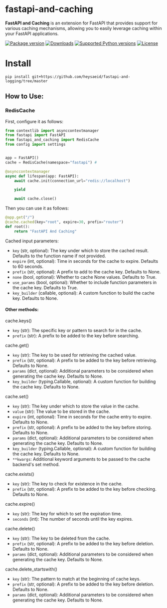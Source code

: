 # fastapi-and-caching
<strong>FastAPI and Caching</strong> is an extension for FastAPI that provides support for various caching mechanisms, allowing you to easily leverage caching within your FastAPI applications.

[![Package version](https://img.shields.io/pypi/v/fastapi-and-logging?color=%2334D058&label=pypi%20package)](https://pypi.org/project/fastapi-and-logging/)
[![Downloads](https://img.shields.io/pypi/dm/fastapi-and-logging)](https://pypi.org/project/fastapi-and-logging/)
[![Supported Python versions](https://img.shields.io/pypi/pyversions/fastapi-and-logging.svg?color=%2334D058)](https://pypi.org/project/fastapi-and-logging/)
[![License](https://img.shields.io/badge/License-MIT-green.svg)](https://github.com/heysaeid/fastapi-and-logging/blob/master/LICENSE)

# Install
```
pip install git+https://github.com/heysaeid/fastapi-and-logging/tree/master
```

## How to Use:

### RedisCache
First, configure it as follows:

```python
from contextlib import asynccontextmanager
from fastapi import FastAPI
from fastapi_and_caching import RedisCache
from config import settings


app = FastAPI()
cache = RedisCache(namespace="fastapi") # 

@asynccontextmanager
async def lifespan(app: FastAPI):
    await cache.init(connection_url="redis://localhost")

    yield

    await cache.close()
```

Then you can use it as follows:
‍‍‍
```python
@app.get("/")
@cache.cached(key="root", expire=30, prefix="router")
def root():
    return "FastAPI And Caching"
```

Cached input parameters:
- `key` (str, optional): The key under which to store the cached result. 
  Defaults to the function name if not provided.
- `expire` (int, optional): Time in seconds for the cache to expire. Defaults to 60 seconds.
- `prefix` (str, optional): A prefix to add to the cache key. Defaults to None.
- `none` (bool, optional): Whether to cache None values. Defaults to True.
- `use_params` (bool, optional): Whether to include function parameters in the cache key. Defaults to True.
- `key_builder` (callable, optional): A custom function to build the cache key. Defaults to None.

#### Other methods:
cache.keys()
- `key` (str): The specific key or pattern to search for in the cache.
- `prefix` (str): A prefix to be added to the key before searching.


cache.get()
- `key` (str): The key to be used for retrieving the cached value.
- `prefix` (str, optional): A prefix to be added to the key before retrieving. Defaults to None.
- `params` (dict, optional): Additional parameters to be considered when generating the cache key. Defaults to None.
- `key_builder` (typing.Callable, optional): A custom function for building the cache key. Defaults to None.


cache.set()
- `key` (str): The key under which to store the value in the cache.
- `value` (str): The value to be stored in the cache.
- `expire` (int, optional): Time in seconds for the cache entry to expire. Defaults to None.
- `prefix` (str, optional): A prefix to be added to the key before storing. Defaults to None.
- `params` (dict, optional): Additional parameters to be considered when generating the cache key. Defaults to None.
- `key_builder` (typing.Callable, optional): A custom function for building the cache key. Defaults to None.
- `**kwargs`: Additional keyword arguments to be passed to the cache backend's set method.


cache.exists()
- `key` (str): The key to check for existence in the cache.
- `prefix` (str, optional): A prefix to be added to the key before checking. Defaults to None.


cache.expire()
- `key` (str): The key for which to set the expiration time.
- `seconds` (int): The number of seconds until the key expires.


cache.delete()
- `key` (str): The key to be deleted from the cache.
- `prefix` (str, optional): A prefix to be added to the key before deletion. Defaults to None.
- `params` (dict, optional): Additional parameters to be considered when generating the cache key. Defaults to None.


cache.delete_startswith()
- `key` (str): The pattern to match at the beginning of cache keys.
- `prefix` (str, optional): A prefix to be added to the key before deletion. Defaults to None.
- `params` (dict, optional): Additional parameters to be considered when generating the cache key. Defaults to None.